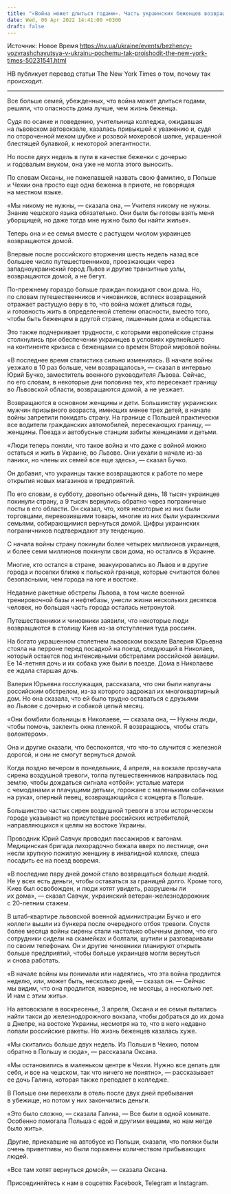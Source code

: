 ```yaml
---
title: "«Война может длиться годами». Часть украинских беженцев возвращается домой, несмотря на опасность — NYT"
date: Wed, 06 Apr 2022 14:41:00 +0300
draft: false
---
```

Источник: Новое Время https://nv.ua/ukraine/events/bezhency-vozvrashchayutsya-v-ukrainu-pochemu-tak-proishodit-the-new-york-times-50231541.html


НВ публикует перевод статьи The New York Times о том, почему так происходит.

***

Все больше семей, убежденных, что война может длиться годами, решили, что опасность дома лучше, чем жизнь беженца.

Судя по осанке и поведению, учительница колледжа, ожидавшая на львовском автовокзале, казалась привыкшей к уважению и, судя по отороченной мехом шубке и розовой мохеровой шапке, украшенной блестящей булавкой, к некоторой элегантности.

Но после двух недель в пути в качестве беженки с дочерью и годовалым внуком, она уже не могла этого выносить.

По словам Оксаны, не пожелавшей назвать свою фамилию, в Польше и Чехии она просто еще одна беженка в приюте, не говорящая на местном языке.

«Мы никому не нужны, — сказала она, — Учителя никому не нужны. Знание чешского языка обязательно. Они были бы готовы взять меня уборщицей, но даже тогда мне нужно было бы найти жилье».

Теперь она и ее семья вместе с растущем числом украинцев возвращаются домой.

Впервые после российского вторжения шесть недель назад все большее число путешественников, проезжающих через западноукраинский город Львов и другие транзитные узлы, возвращаются домой, а не бегут.

По-прежнему гораздо больше граждан покидают свои дома. Но, по словам путешественников и чиновников, всплеск возвращений отражает растущую веру в то, что война может длиться годы, и готовность жить в определенной степени опасности, вместо того, чтобы быть беженцем в другой стране, лишенным дома и общества.

Это также подчеркивает трудности, с которыми европейские страны столкнулись при обеспечении украинцев в условиях крупнейшего на континенте кризиса с беженцами со времен Второй мировой войны.

«В последнее время статистика сильно изменилась. В начале войны уезжало в 10 раз больше, чем возвращалось», — сказал в интервью Юрий Бучко, заместитель военного руководителя Львова. Сейчас, по его словам, в некоторые дни половина тех, кто пересекает границу во Львовской области, возвращаются домой, а не уезжает.

Возвращаются в основном женщины и дети. Большинству украинских мужчин призывного возраста, имеющих менее трех детей, в начале войны запретили покидать страну. На границе с Польшей практически все водители гражданских автомобилей, пересекающих границу, — женщины. Поезда и автобусные станции забиты женщинами и детьми.

«Люди теперь поняли, что такое война и что даже с войной можно остаться и жить в Украине, во Львове. Они уехали в начале из-за паники, но члены их семей все еще здесь», — сказал Бучко.

Он добавил, что украинцы также возвращаются к работе по мере открытия новых магазинов и предприятий.

По его словам, в субботу, довольно обычный день, 18 тысяч украинцев покинули страну, а 9 тысяч вернулись обратно через пограничные посты в его области. Он сказал, что, хотя некоторые из них были торговцами, перевозившими товары, многие из них были украинскими семьями, собирающимися вернуться домой. Цифры украинских пограничников подтверждают эту тенденцию.

С начала войны страну покинули более четырех миллионов украинцев, и более семи миллионов покинули свои дома, но остались в Украине.

Многие, кто остался в стране, эвакуировались во Львов и в другие города и поселки ближе к польской границе, которые считаются более безопасными, чем города на юге и востоке.

Недавние ракетные обстрелы Львова, в том числе военной тренировочной базы и нефтебазы, унесли жизни нескольких десятков человек, но большая часть города осталась нетронутой.

Путешественники и чиновники заявили, что некоторые люди возвращаются в столицу Киев из-за отступления туда россиян.

На богато украшенном столетнем львовском вокзале Валерия Юрьевна стояла на перроне перед посадкой на поезд, следующий в Николаев, который остается под интенсивными обстрелами российской авиации. Ее 14-летняя дочь и их собака уже были в поезде. Дома в Николаеве ее ждала старшая дочь.

Валерия Юрьевна госслужащая, рассказала, что они были напуганы российским обстрелом, из-за которого задрожал их многоквартирный дом. Но она сказала, что ей было трудно оставаться с друзьями во Львове с дочерью и собакой целый месяц.

«Они бомбили больницы в Николаеве, — сказала она, — Нужны люди, чтобы помочь, заклеить окна пленкой. Я возвращаюсь, чтобы стать волонтером».

Она и другие сказали, что беспокоятся, что что-то случится с железной дорогой, и они не смогут вернуться домой.

Когда поздно вечером в понедельник, 4 апреля, на вокзале прозвучала сирена воздушной тревоги, толпа путешественников направилась под землю, чтобы дождаться сигнала «отбой»: усталые матери с чемоданами и плачущими детьми, горожане с маленькими собачками на руках, оперный певец, возвращающийся с концерта в Польше.

Большинство частых сирен воздушной тревоги в этом историческом городе указывают на присутствие российских истребителей, направляющихся к целям на востоке Украины.

Проводник Юрий Савчук проводил пассажиров к вагонам. Медицинская бригада лихорадочно бежала вверх по лестнице, они несли хрупкую пожилую женщину в инвалидной коляске, спеша посадить ее на поезд вовремя.

«В последние пару дней домой стало возвращаться больше людей. Не у всех есть деньги, чтобы оставаться за границей долго. Кроме того, Киев был освобожден, и люди хотят увидеть, разрушены ли их дома», — сказал Савчук, украинский ветеран-железнодорожник с 20-летним стажем.

В штаб-квартире львовской военной администрации Бучко и его коллеги вышли из бункера после очередного отбоя тревоги. Спустя более месяца войны сирены стали настолько обычным делом, что его сотрудники сидели на скамейках и болтали, шутили и разговаривали по своим телефонам. Он и другие чиновники планируют открыть больше предприятий, чтобы больше украинцев могли вернуться и снова работать.

«В начале войны мы понимали или надеялись, что эта война продлится неделю, или, может быть, несколько дней, — сказал он. — Сейчас мы видим, что она продлится, наверное, не месяцы, а несколько лет. И нам с этим жить».

На автовокзале в воскресенье, 3 апреля, Оксана и ее семья пытались найти такси до железнодорожного вокзала, чтобы добраться до их дома в Днепре, на востоке Украины, несмотря на то, что в него недавно попали российские ракеты. Но жизнь беженцев казалась хуже.

«Мы скитались больше двух недель. Из Польши в Чехию, потом обратно в Польшу и сюда», — рассказала Оксана.

«Мы остановились в маленьком центре в Чехии. Нужно все делать для себя, и все на чешском, так что ничего не понятно», — рассказывает ее дочь Галина, которая также преподает в колледже.

В Польше они переехали в отель после двух дней пребывания в убежище, но потом у них закончились деньги.

«Это было сложно, — сказала Галина, — Все были в одной комнате. Особенно помогала Польша с едой и другими вещами, но нам негде было жить».

Другие, приехавшие на автобусе из Польши, сказали, что поляки были очень приветливы, но были поражены количеством прибывающих людей.

«Все там хотят вернуться домой», — сказала Оксана.

Присоединяйтесь к нам в соцсетях Facebook, Telegram и Instagram.
